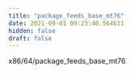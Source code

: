 ```yaml
---
title: "package_feeds_base_mt76"
date: 2021-09-01 09:23:40.564611
hidden: false
draft: false
---
```


x86/64/package_feeds_base_mt76

